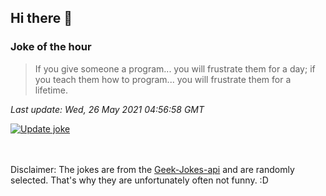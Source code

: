 ## Hi there 👋

### Joke of the hour
<!-- joke -->
>If you give someone a program... you will frustrate them for a day; if you teach them how to program... you will frustrate them for a lifetime.
<!-- /joke -->

*Last update: Wed, 26 May 2021 04:56:58 GMT*

[![Update joke](https://github.com/nclskfm/nclskfm/actions/workflows/joke.yml/badge.svg)](https://github.com/nclskfm/nclskfm/actions/workflows/joke.yml)

<br><br>
Disclaimer: The jokes are from the [Geek-Jokes-api](https://github.com/sameerkumar18/geek-joke-api) and are randomly selected. That's why they are unfortunately often not funny. :D
